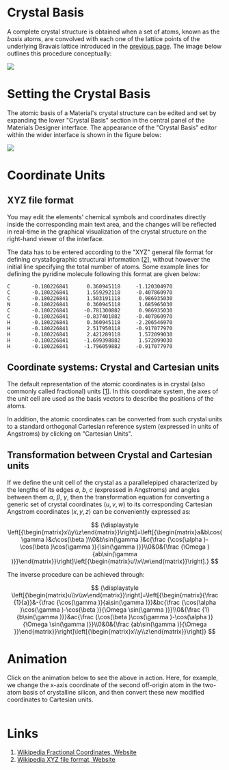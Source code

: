 # Crystal Basis

A complete crystal structure is obtained when a set of atoms, known as the *basis* atoms, are convolved with each one of the lattice points of the underlying Bravais lattice introduced in the [previous page](lattice.md). The image below outlines this procedure conceptually:

<img src="/images/crystal_structure.jpg"/>

# Setting the Crystal Basis

The atomic basis of a Material's crystal structure can be edited and set by expanding the lower "Crystal Basis" section in the central panel of the Materials Designer interface. The appearance of the "Crystal Basis" editor within the wider interface is shown in the figure below:

<img src="/images/crystal-basis.png"/>


# Coordinate Units

## XYZ file format

You may edit the elements' chemical symbols and coordinates directly inside the corresponding main text area, and the changes will be reflected in real-time in the graphical visualization of the crystal structure on the right-hand viewer of the interface. 

The data has to be entered according to the "XYZ" general file format for defining crystallographic structural information [[2](#links)], without however the initial line specifying the total number of atoms. Some example lines for defining the pyridine molecule following this format are given below:

```
C       -0.180226841      0.360945118     -1.120304970
C       -0.180226841      1.559292118     -0.407860970
C       -0.180226841      1.503191118      0.986935030
N       -0.180226841      0.360945118      1.685965030
C       -0.180226841     -0.781300882      0.986935030
C       -0.180226841     -0.837401882     -0.407860970
H       -0.180226841      0.360945118     -2.206546970
H       -0.180226841      2.517950118     -0.917077970
H       -0.180226841      2.421289118      1.572099030
H       -0.180226841     -1.699398882      1.572099030
H       -0.180226841     -1.796059882     -0.917077970
```

## Coordinate systems: Crystal and Cartesian units

The default representation of the atomic coordinates is in crystal (also commonly called fractional) units [[1](#links)]. In this coordinate system, the axes of the unit cell are used as the basis vectors to describe the positions of the atoms. 

In addition, the atomic coordinates can be converted from such crystal units to a standard orthogonal Cartesian reference system (expressed in units of Angstroms) by clicking on "Cartesian Units".

## Transformation between Crystal and Cartesian units

If we define the unit cell of the crystal as a parallelepiped characterized by the lengths of its edges $a$, $b$, $c$ (expressed in Angstroms) and angles between them $\alpha$, $\beta$, $\gamma$, then the transformation equation for converting a generic set of crystal coordinates $(u,v,w)$ to its corresponding Cartesian Angstrom coordinates $(x,y,z)$ can be conveniently expressed as:

$$
{\displaystyle \left[{\begin{matrix}x\\y\\z\end{matrix}}\right]=\left[{\begin{matrix}a&b\cos(\gamma )&c\cos(\beta )\\0&b\sin(\gamma )&c{\frac {\cos(\alpha )-\cos(\beta )\cos(\gamma )}{\sin(\gamma )}}\\0&0&{\frac {\Omega }{ab\sin(\gamma )}}\end{matrix}}\right]\left[{\begin{matrix}u\\v\\w\end{matrix}}\right].}
$$

The inverse procedure can be achieved through:

$$
{\displaystyle \left[{\begin{matrix}u\\v\\w\end{matrix}}\right]=\left[{\begin{matrix}{\frac {1}{a}}&-{\frac {\cos(\gamma )}{a\sin(\gamma )}}&bc{\frac {\cos(\alpha )\cos(\gamma )-\cos(\beta )}{\Omega \sin(\gamma )}}\\0&{\frac {1}{b\sin(\gamma )}}&ac{\frac {\cos(\beta )\cos(\gamma )-\cos(\alpha )}{\Omega \sin(\gamma )}}\\0&0&{\frac {ab\sin(\gamma )}{\Omega }}\end{matrix}}\right]\left[{\begin{matrix}x\\y\\z\end{matrix}}\right]}
$$

# Animation

Click on the animation below to see the above in action. Here, for example, we change the x-axis coordinate of the second off-origin atom in the two-atom basis of crystalline silicon, and then convert these new modified coordinates to Cartesian units.

<img data-gifffer="/images/ChangeMaterialBasis.gif" />

# Links

1. [Wikipedia Fractional Coordinates, Website](https://en.wikipedia.org/wiki/Fractional_coordinates)
2. [Wikipedia XYZ file format, Website](https://en.wikipedia.org/wiki/XYZ_file_format)

